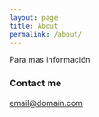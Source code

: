 ```yaml
---
layout: page
title: About
permalink: /about/
---
```

Para mas información 

### Contact me

[email@domain.com](mailto:email@domain.com)
